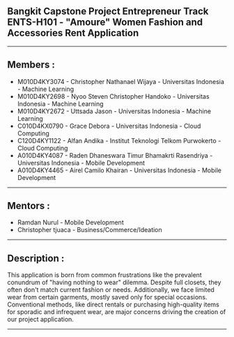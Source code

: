 ## Bangkit Capstone Project Entrepreneur Track ENTS-H101 - "Amoure" Women Fashion and Accessories Rent Application
---
## Members :
* M010D4KY3074 - Christopher Nathanael Wijaya - Universitas Indonesia - Machine Learning
* M010D4KY2698 - Nyoo Steven Christopher Handoko - Universitas Indonesia - Machine Learning
* M010D4KY2672 - Uttsada Jason - Universitas Indonesia - Machine Learning
* C010D4KX0790 - Grace Debora - Universitas Indonesia - Cloud Computing
* C120D4KY1122 - Alfan Andika - Institut Teknologi Telkom Purwokerto - Cloud Computing
* A010D4KY4087 - Raden Dhaneswara Timur Bhamakrti Rasendriya - Universitas Indonesia - Mobile Development
* A010D4KY4465 - Airel Camilo Khairan - Universitas Indonesia - Mobile Development
---
## Mentors :
* Ramdan Nurul - Mobile Development
* Christopher tjuaca - Business/Commerce/Ideation
---
## Description : 
This application is born from common frustrations like the prevalent conundrum of "having nothing to wear" dilemma. Despite full closets, they often don't match current fashion or needs. Additionally, we face limited wear from certain garments, mostly saved only for special occasions. Conventional methods, like direct rentals or purchasing high-quality items for sporadic and infrequent wear, are major concerns driving the creation of our project application.

---

<!--

**Here are some ideas to get you started:**

🙋‍♀️ A short introduction - what is your organization all about?
🌈 Contribution guidelines - how can the community get involved?
👩‍💻 Useful resources - where can the community find your docs? Is there anything else the community should know?
🍿 Fun facts - what does your team eat for breakfast?
🧙 Remember, you can do mighty things with the power of [Markdown](https://docs.github.com/github/writing-on-github/getting-started-with-writing-and-formatting-on-github/basic-writing-and-formatting-syntax)
-->
